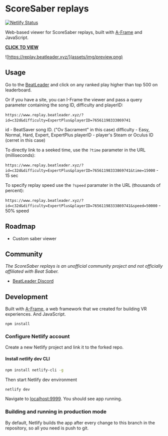 # ScoreSaber replays

[![Netlify Status](https://api.netlify.com/api/v1/badges/08ead0d0-ade4-4f38-8af4-9b6c3c679234/deploy-status)](https://app.netlify.com/sites/musing-aryabhata-6ae6ea/deploys)

[A-Frame]: https://aframe.io
[visit]: https://replay.beatleader.xyz/

Web-based viewer for ScoreSaber replays, built with [A-Frame] and JavaScript.

**[CLICK TO VIEW][visit]**

![https://replay.beatleader.xyz/](assets/img/preview.png)

## Usage

Go to the [BeatLeader](https://beatleader.xyz) and click on any ranked play higher than top 500 on leaderboard.

Or if you have a site, you can I-Frame the viewer and pass a query parameter
containing the song ID, difficulty and playerID:

`https://www.replay.beatleader.xyz/?id=c32d&difficulty=ExpertPlus&playerID=76561198333869741`

id - BeatSaver song ID. ("Ov Sacrament" in this case)
difficulty - Easy, Normal, Hard, Expert, ExpertPlus
playerID - player's Steam or Oculus ID (cerret in this case)

To directly link to a seeked time, use the `?time` parameter in the URL (milliseconds):

`https://www.replay.beatleader.xyz/?id=c32d&difficulty=ExpertPlus&playerID=76561198333869741&time=15000` - 15 sec

To specify replay speed use the `?speed` paramater in the URL (thousands of percent):

`https://www.replay.beatleader.xyz/?id=c32d&difficulty=ExpertPlus&playerID=76561198333869741&speed=50000` - 50% speed

## Roadmap

- Custom saber viewer

## Community

*The ScoreSaber replays is an unofficial community project and not officially
affiliated with Beat Saber.*

- [BeatLeader Discord](https://discord.gg/2RG5YVqtG6)

## Development

Built with [A-Frame](https://aframe.io), a web framework that we created for
building VR experiences. And JavaScript.

```
npm install
```

### Configure Netlify account 

Create a new Netlify project and link it to the forked repo. 

#### Install netlify dev CLI

```bash
npm install netlify-cli -g
```

Then start Netlify dev environment

```bash
netlify dev
```

Navigate to [localhost:9999](http://localhost:9999). You should see app running.

### Building and running in production mode

By default, Netlify builds the app after every change to this branch in the repository, so all you need is push to git.